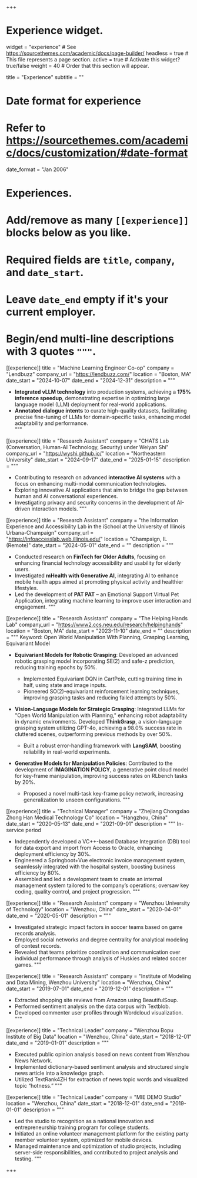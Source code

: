 +++
# Experience widget.
widget = "experience"  # See https://sourcethemes.com/academic/docs/page-builder/
headless = true  # This file represents a page section.
active = true  # Activate this widget? true/false
weight = 40  # Order that this section will appear.

title = "Experience"
subtitle = ""

# Date format for experience
#   Refer to https://sourcethemes.com/academic/docs/customization/#date-format
date_format = "Jan 2006"

# Experiences.
#   Add/remove as many `[[experience]]` blocks below as you like.
#   Required fields are `title`, `company`, and `date_start`.
#   Leave `date_end` empty if it's your current employer.
#   Begin/end multi-line descriptions with 3 quotes `"""`.

[[experience]]
  title = "Machine Learning Engineer Co-op"
  company = "Lendbuzz"
  company_url = "https://lendbuzz.com/"
  location = "Boston, MA"
  date_start = "2024-10-07"
  date_end = "2024-12-31"
  description = """
- **Integrated vLLM technology** into production systems, achieving a **175% inference speedup**, demonstrating expertise in optimizing large language model (LLM) deployment for real-world applications.  
- **Annotated dialogue intents** to curate high-quality datasets, facilitating precise fine-tuning of LLMs for domain-specific tasks, enhancing model adaptability and performance.  
  """

[[experience]]
  title = "Research Assistant"
  company = "CHATS Lab (Conversation, Human-AI Technology, Security) under Weiyan Shi"
  company_url = "https://wyshi.github.io/"
  location = "Northeastern University"
  date_start = "2024-09-17"
  date_end = "2025-01-15"
  description = """
- Contributing to research on advanced **interactive AI systems** with a focus on enhancing multi-modal communication technologies.
- Exploring innovative AI applications that aim to bridge the gap between human and AI conversational experiences.
- Investigating privacy and security concerns in the development of AI-driven interaction models.
  """

[[experience]]
  title = "Research Assistant"
  company = "the Information Experience and Accessibility Lab in the iSchool at the University of Illinois Urbana-Champaign"
  company_url = "https://infoaccesslab.web.illinois.edu/"
  location = "Champaign, IL (Remote)"
  date_start = "2024-05-01"
  date_end = ""
  description = """
- Conducted research on **FinTech for Older Adults**, focusing on enhancing financial technology accessibility and usability for elderly users.  
- Investigated **mHealth with Generative AI**, integrating AI to enhance mobile health apps aimed at promoting physical activity and healthier lifestyles.  
- Led the development of **PAT PAT** – an Emotional Support Virtual Pet Application, integrating machine learning to improve user interaction and engagement.
  """


[[experience]]
  title = "Research Assistant"
  company = "The Helping Hands Lab"
  company_url = "https://www2.ccs.neu.edu/research/helpinghands"
  location = "Boston, MA"
  date_start = "2023-11-10"
  date_end = ""
  description = """
  Keyword:  Open World Manipulation With Planning, Grasping Learning, Equivariant Model
  
- **Equivariant Models for Robotic Grasping**: Developed an advanced robotic grasping model incorporating SE(2) and safe-z prediction, reducing training epochs by 50%.  
  - Implemented Equivariant DQN in CartPole, cutting training time in half, using state and image inputs.
  - Pioneered SO(2)-equivariant reinforcement learning techniques, improving grasping tasks and reducing failed attempts by 50%.
  
- **Vision-Language Models for Strategic Grasping**: Integrated LLMs for "Open World Manipulation with Planning," enhancing robot adaptability in dynamic environments. Developed **ThinkGrasp**, a vision-language grasping system utilizing GPT-4o, achieving a 98.0% success rate in cluttered scenes, outperforming previous methods by over 50%.  
  - Built a robust error-handling framework with **LangSAM**, boosting reliability in real-world experiments.

- **Generative Models for Manipulation Policies**: Contributed to the development of **IMAGINATION POLICY**, a generative point cloud model for key-frame manipulation, improving success rates on RLbench tasks by 20%.  
  - Proposed a novel multi-task key-frame policy network, increasing generalization to unseen configurations.
  """


[[experience]]
  title = "Technical Manager"
  company = "Zhejiang Chongxiao Zhong Han Medical Technology Co"
  location = "Hangzhou, China"
  date_start = "2020-05-13"
  date_end = "2021-09-01"
  description = """
  In-service period
  - Independently developed a VC++-based Database Integration (DBI) tool for data export and import from Access to Oracle, enhancing deployment efficiency by 30%.
  - Engineered a Springboot+Vue electronic invoice management system, seamlessly integrated with the hospital system, boosting business efficiency by 80%.
  - Assembled and led a development team to create an internal management system tailored to the company’s operations; oversaw key coding, quality control, and project progression.
  """

[[experience]]
  title = "Research Assistant"
  company = "Wenzhou University of Technology"
  location = "Wenzhou, China"
  date_start = "2020-04-01"
  date_end = "2020-05-01"
  description = """
  - Investigated strategic impact factors in soccer teams based on game records analysis.
  - Employed social networks and degree centrality for analytical modeling of contest records.
  - Revealed that teams prioritize coordination and communication over individual performance through analysis of Huskies and related soccer games.
  """

[[experience]]
  title = "Research Assistant"
  company = "Institute of Modeling and Data Mining, Wenzhou University"
  location = "Wenzhou, China"
  date_start = "2019-07-01"
  date_end = "2019-12-01"
  description = """
  - Extracted shopping site reviews from Amazon using BeautifulSoup.
  - Performed sentiment analysis on the data corpus with Textblob.
  - Developed commenter user profiles through Wordcloud visualization.
  """

[[experience]]
  title = "Technical Leader"
  company = "Wenzhou Bopu Institute of Big Data"
  location = "Wenzhou, China"
  date_start = "2018-12-01"
  date_end = "2019-01-01"
  description = """
  - Executed public opinion analysis based on news content from Wenzhou News Network.
  - Implemented dictionary-based sentiment analysis and structured single news article into a knowledge graph.
  - Utilized TextRank4ZH for extraction of news topic words and visualized topic “hotness.”
  """

[[experience]]
  title = "Technical Leader"
  company = "MIE DEMO Studio"
  location = "Wenzhou, China"
  date_start = "2018-12-01"
  date_end = "2019-01-01"
  description = """
  - Led the studio to recognition as a national innovation and entrepreneurship training program for college students.
  - Initiated an online volunteer management platform for the existing party member volunteer system, optimized for mobile devices.
  - Managed maintenance and optimization of studio projects, including server-side responsibilities, and contributed to project analysis and testing.
  """


+++
